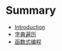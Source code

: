 # Summary

* [Introduction](README.md)
* [字典遍历](cheat/md/loop_dict.md)
* [函数式编程](cheat/md/functional.md)


